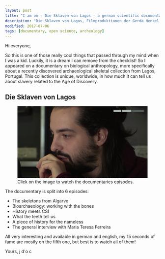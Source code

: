 ```yaml
---
layout: post
title: "I am on - Die Sklaven von Lagos - a german scientific documentary"
description: "Die Sklaven von Lagos, Filmproduktionen der Gerda Henkel Stiftung with Maria Teresa Ferreira project"
modified: 2017-07-06
tags: [documentary, open science, archeology]
---
```


Hi everyone,

So this is one of those really cool things that passed through my mind when I was a kid. Luckily, it is a dream I can remove from the checklist! So I appeared on a documentary on biological anthropology, more specifically about a recently discovered archaeological skeletal collection from Lagos, Portugal. This collection is unique, worldwide, in how much it can tell us about slavery related to the Age of Discovery.

## Die Sklaven von Lagos

<figure>
	<a href="https://lisa.gerda-henkel-stiftung.de/sklaven_von_lagos?nav_id=6897" target="_blank"><img src="/images/slavesdoc.png" alt="die sklaven"></a>
	<figcaption>Click on the image to watch the documentaries episodes.</figcaption>
</figure>

The documentary is split into 6 episodes:

+ The skeletons from Algarve
+ Bioarchaeology: working with the bones
+ History meets CSI
+ What the teeth tell us
+ A piece of history for the nameless
+ The general interview with Maria Teresa Ferreira

All very interesting and available in german and english, my 15 seconds of fame are mostly on the fifth one, but best is to watch all of them!

Yours,
j d'o c
